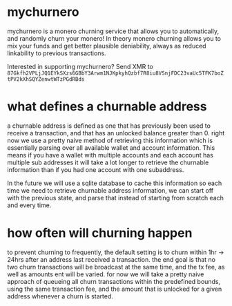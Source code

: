 # mychurnero

mychurnero is a monero churning service that allows you to automatically, and randomly churn your monero! In theory monero churning allows you to mix your funds and get better plausible deniability, always as reduced linkability to previous transactions.

Interested in supporting mychurnero? Send XMR to `87Gkfh2VPLjJQ1EYkSXzs6GBbY3Arwm1NJKpkyhQzbf7R8iu8VSnjFDC23vaUc5TFK7boZtPV2kXhSQYZenwtWTzPGdRBds`

# what defines a churnable address

a churnable address is defined as one that has previously been used to receive a transaction, and that has an unlocked balance greater than 0. right now we use a pretty naive method of retrieving this information which is essentially parsing over all available wallet and account information. This means if you have a wallet with multiple accounts and each account has multiple sub addresses it will take a lot longer to retrieve the churnable information than if you had one account with one subaddress.

In the future we will use a sqlite database to cache this information so each time we need to retrieve churnable address information, we can start off with the previous state, and parse that instead of starting from scratch each and every time.

# how often will churning happen

to prevent churning to frequently, the default setting is to churn within 1hr -> 24hrs after an address last received a transaction. the end goal is that no two churn transactions will be broadcast at the same time, and the tx fee, as well as amounts ent will be varied. for now we will take a pretty naive approach of queueing all churn transactions within the predefined bounds, using the same transaction fee, and the amount that is unlocked for a given address whenever a churn is started.